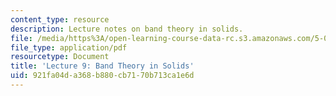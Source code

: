```yaml
---
content_type: resource
description: Lecture notes on band theory in solids.
file: /media/https%3A/open-learning-course-data-rc.s3.amazonaws.com/5-04-principles-of-inorganic-chemistry-ii-fall-2008/921fa04da368b880cb7170b713ca1e6d_Lecture_9.pdf
file_type: application/pdf
resourcetype: Document
title: 'Lecture 9: Band Theory in Solids'
uid: 921fa04d-a368-b880-cb71-70b713ca1e6d
---
```

